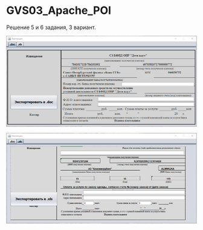 # GVS03_Apache_POI

Решение 5 и 6 задания, 3 вариант.

![Screenshot1](1.png)

![Screenshot2](2.png)
